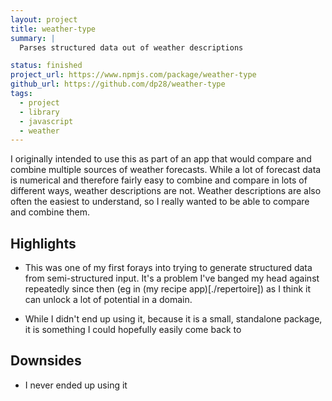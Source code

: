 ```yaml
---
layout: project
title: weather-type
summary: |
  Parses structured data out of weather descriptions

status: finished
project_url: https://www.npmjs.com/package/weather-type
github_url: https://github.com/dp28/weather-type
tags:
  - project
  - library
  - javascript
  - weather
---
```


I originally intended to use this as part of an app that would compare and
combine multiple sources of weather forecasts. While a lot of forecast data is
numerical and therefore fairly easy to combine and compare in lots of different
ways, weather descriptions are not. Weather descriptions are also often the
easiest to understand, so I really wanted to be able to compare and combine
them.

## Highlights

- This was one of my first forays into trying to generate structured data from
  semi-structured input. It's a problem I've banged my head against repeatedly
  since then (eg in (my recipe app)[./repertoire]) as I think it can unlock a
  lot of potential in a domain.

- While I didn't end up using it, because it is a small, standalone package, it
  is something I could hopefully easily come back to

## Downsides

- I never ended up using it
